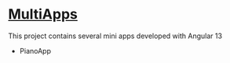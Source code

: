 # [MultiApps](https://alansignetti.github.io/MultiApps/) 

This project contains several mini apps developed with Angular 13


- PianoApp

